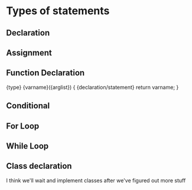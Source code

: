 # Types of statements

## Declaration

## Assignment

## Function Declaration
{type} {varname}({arglist}) {
    {declaration/statement}
    return varname;
}

## Conditional

## For Loop

## While Loop

## Class declaration
I think we'll wait and implement classes after we've figured out more stuff